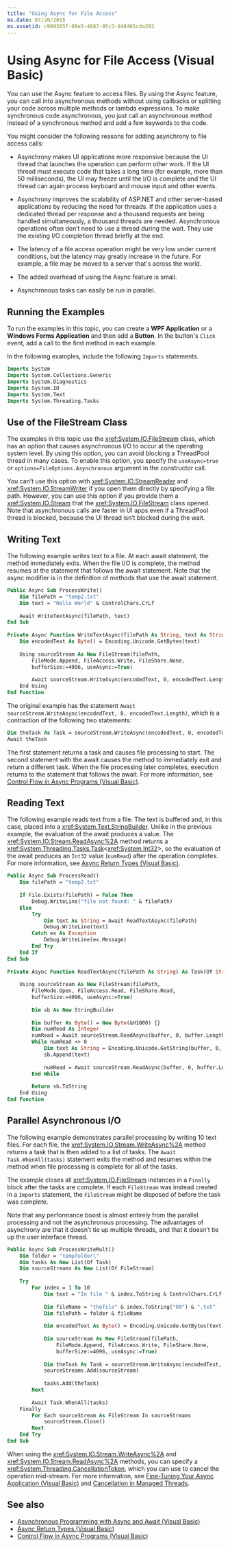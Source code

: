 ```yaml
---
title: "Using Async for File Access"
ms.date: 07/20/2015
ms.assetid: c989305f-08e3-4687-95c3-948465cda202
---
```

# Using Async for File Access (Visual Basic)
You can use the Async feature to access files. By using the Async feature, you can call into asynchronous methods without using callbacks or splitting your code across multiple methods or lambda expressions. To make synchronous code asynchronous, you just call an asynchronous method instead of a synchronous method and add a few keywords to the code.  
  
 You might consider the following reasons for adding asynchrony to file access calls:  
  
- Asynchrony makes UI applications more responsive because the UI thread that launches the operation can perform other work. If the UI thread must execute code that takes a long time (for example, more than 50 milliseconds), the UI may freeze until the I/O is complete and the UI thread can again process keyboard and mouse input and other events.  
  
- Asynchrony improves the scalability of ASP.NET and other server-based applications by reducing the need for threads. If the application uses a dedicated thread per response and a thousand requests are being handled simultaneously, a thousand threads are needed. Asynchronous operations often don’t need to use a thread during the wait. They use the existing I/O completion thread briefly at the end.  
  
- The latency of a file access operation might be very low under current conditions, but the latency may greatly increase in the future. For example, a file may be moved to a server that's across the world.  
  
- The added overhead of using the Async feature is small.  
  
- Asynchronous tasks can easily be run in parallel.  
  
## Running the Examples  
 To run the examples in this topic, you can create a **WPF Application** or a **Windows Forms Application** and then add a **Button**. In the button's `Click` event, add a call to the first method in each example.  
  
 In the following examples, include the following `Imports` statements.  
  
```vb  
Imports System  
Imports System.Collections.Generic  
Imports System.Diagnostics  
Imports System.IO  
Imports System.Text  
Imports System.Threading.Tasks  
```  
  
## Use of the FileStream Class  
 The examples in this topic use the <xref:System.IO.FileStream> class, which has an option that causes asynchronous I/O to occur at the operating system level. By using this option, you can avoid blocking a ThreadPool thread in many cases. To enable this option, you specify the `useAsync=true` or `options=FileOptions.Asynchronous` argument in the constructor call.  
  
 You can’t use this option with <xref:System.IO.StreamReader> and <xref:System.IO.StreamWriter> if you open them directly by specifying a file path. However, you can use this option if you provide them a <xref:System.IO.Stream> that the <xref:System.IO.FileStream> class opened. Note that asynchronous calls are faster in UI apps even if a ThreadPool thread is blocked, because the UI thread isn’t blocked during the wait.  
  
## Writing Text  
 The following example writes text to a file. At each await statement, the method immediately exits. When the file I/O is complete, the method resumes at the statement that follows the await statement. Note that the async modifier is in the definition of methods that use the await statement.  
  
```vb  
Public Async Sub ProcessWrite()  
    Dim filePath = "temp2.txt"  
    Dim text = "Hello World" & ControlChars.CrLf  
  
    Await WriteTextAsync(filePath, text)  
End Sub  
  
Private Async Function WriteTextAsync(filePath As String, text As String) As Task  
    Dim encodedText As Byte() = Encoding.Unicode.GetBytes(text)  
  
    Using sourceStream As New FileStream(filePath,  
        FileMode.Append, FileAccess.Write, FileShare.None,  
        bufferSize:=4096, useAsync:=True)  
  
        Await sourceStream.WriteAsync(encodedText, 0, encodedText.Length)  
    End Using  
End Function  
```  
  
 The original example has the statement `Await sourceStream.WriteAsync(encodedText, 0, encodedText.Length)`, which is a contraction of the following two statements:  
  
```vb  
Dim theTask As Task = sourceStream.WriteAsync(encodedText, 0, encodedText.Length)  
Await theTask  
```  
  
 The first statement returns a task and causes file processing to start. The second statement with the await causes the method to immediately exit and return a different task. When the file processing later completes, execution returns to the statement that follows the await. For more information, see  [Control Flow in Async Programs (Visual Basic)](control-flow-in-async-programs.md).  
  
## Reading Text  
 The following example reads text from a file. The text is buffered and, in this case, placed into a <xref:System.Text.StringBuilder>. Unlike in the previous example, the evaluation of the await produces a value. The <xref:System.IO.Stream.ReadAsync%2A> method returns a <xref:System.Threading.Tasks.Task>\<<xref:System.Int32>>, so the evaluation of the await produces an `Int32` value (`numRead`) after the operation completes. For more information, see [Async Return Types (Visual Basic)](async-return-types.md).  
  
```vb  
Public Async Sub ProcessRead()  
    Dim filePath = "temp2.txt"  
  
    If File.Exists(filePath) = False Then  
        Debug.WriteLine("file not found: " & filePath)  
    Else  
        Try  
            Dim text As String = Await ReadTextAsync(filePath)  
            Debug.WriteLine(text)  
        Catch ex As Exception  
            Debug.WriteLine(ex.Message)  
        End Try  
    End If  
End Sub  
  
Private Async Function ReadTextAsync(filePath As String) As Task(Of String)  
  
    Using sourceStream As New FileStream(filePath,  
        FileMode.Open, FileAccess.Read, FileShare.Read,  
        bufferSize:=4096, useAsync:=True)  
  
        Dim sb As New StringBuilder  
  
        Dim buffer As Byte() = New Byte(&H1000) {}  
        Dim numRead As Integer  
        numRead = Await sourceStream.ReadAsync(buffer, 0, buffer.Length)  
        While numRead <> 0  
            Dim text As String = Encoding.Unicode.GetString(buffer, 0, numRead)  
            sb.Append(text)  
  
            numRead = Await sourceStream.ReadAsync(buffer, 0, buffer.Length)  
        End While  
  
        Return sb.ToString  
    End Using  
End Function  
```  
  
## Parallel Asynchronous I/O  
 The following example demonstrates parallel processing by writing 10 text files. For each file, the <xref:System.IO.Stream.WriteAsync%2A> method returns a task that is then added to a list of tasks. The `Await Task.WhenAll(tasks)` statement exits the method and resumes within the method when file processing is complete for all of the tasks.  
  
 The example closes all <xref:System.IO.FileStream> instances in a `Finally` block after the tasks are complete. If each `FileStream` was instead created in a `Imports` statement, the `FileStream` might be disposed of before the task was complete.  
  
 Note that any performance boost is almost entirely from the parallel processing and not the asynchronous processing. The advantages of asynchrony are that it doesn’t tie up multiple threads, and that it doesn’t tie up the user interface thread.  
  
```vb  
Public Async Sub ProcessWriteMult()  
    Dim folder = "tempfolder\"  
    Dim tasks As New List(Of Task)  
    Dim sourceStreams As New List(Of FileStream)  
  
    Try  
        For index = 1 To 10  
            Dim text = "In file " & index.ToString & ControlChars.CrLf  
  
            Dim fileName = "thefile" & index.ToString("00") & ".txt"  
            Dim filePath = folder & fileName  
  
            Dim encodedText As Byte() = Encoding.Unicode.GetBytes(text)  
  
            Dim sourceStream As New FileStream(filePath,  
                FileMode.Append, FileAccess.Write, FileShare.None,  
                bufferSize:=4096, useAsync:=True)  
  
            Dim theTask As Task = sourceStream.WriteAsync(encodedText, 0, encodedText.Length)  
            sourceStreams.Add(sourceStream)  
  
            tasks.Add(theTask)  
        Next  
  
        Await Task.WhenAll(tasks)  
    Finally  
        For Each sourceStream As FileStream In sourceStreams  
            sourceStream.Close()  
        Next  
    End Try  
End Sub  
```  
  
 When using the <xref:System.IO.Stream.WriteAsync%2A> and <xref:System.IO.Stream.ReadAsync%2A> methods, you can specify a <xref:System.Threading.CancellationToken>, which you can use to cancel the operation mid-stream. For more information, see [Fine-Tuning Your Async Application (Visual Basic)](fine-tuning-your-async-application.md) and [Cancellation in Managed Threads](../../../../standard/threading/cancellation-in-managed-threads.md).  
  
## See also

- [Asynchronous Programming with Async and Await (Visual Basic)](index.md)
- [Async Return Types (Visual Basic)](async-return-types.md)
- [Control Flow in Async Programs (Visual Basic)](control-flow-in-async-programs.md)
